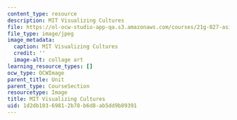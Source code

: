 ```yaml
---
content_type: resource
description: MIT Visualizing Cultures
file: https://ol-ocw-studio-app-qa.s3.amazonaws.com/courses/21g-027-asia-in-the-modern-world-images-representations-fall-2016/1d2db10369812b78b6d8ab5dd9b89391_vis_cul.jpg
file_type: image/jpeg
image_metadata:
  caption: MIT Visualizing Cultures
  credit: ''
  image-alt: collage art
learning_resource_types: []
ocw_type: OCWImage
parent_title: Unit
parent_type: CourseSection
resourcetype: Image
title: MIT Visualizing Cultures
uid: 1d2db103-6981-2b78-b6d8-ab5dd9b89391
---
```

